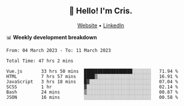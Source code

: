 
<h2 align="center">👋 Hello! I'm Cris.</h2>
<p align="center">
  <a href="https://www.criscunas.dev">Website</a> •
  <a href="https://www.linkedin.com/in/cristophercunas/">LinkedIn</a> 
</p>


📊 **Weekly development breakdown**
<!--START_SECTION:waka-->

```text
From: 04 March 2023 - To: 11 March 2023

Total Time: 47 hrs 2 mins

Vue.js       33 hrs 50 mins  ██████████████████░░░░░░░   71.94 %
HTML         7 hrs 57 mins   ████▒░░░░░░░░░░░░░░░░░░░░   16.91 %
JavaScript   3 hrs 18 mins   █▓░░░░░░░░░░░░░░░░░░░░░░░   07.04 %
SCSS         1 hr            ▓░░░░░░░░░░░░░░░░░░░░░░░░   02.14 %
Bash         24 mins         ▒░░░░░░░░░░░░░░░░░░░░░░░░   00.87 %
JSON         16 mins         ░░░░░░░░░░░░░░░░░░░░░░░░░   00.58 %
```

<!--END_SECTION:waka-->

